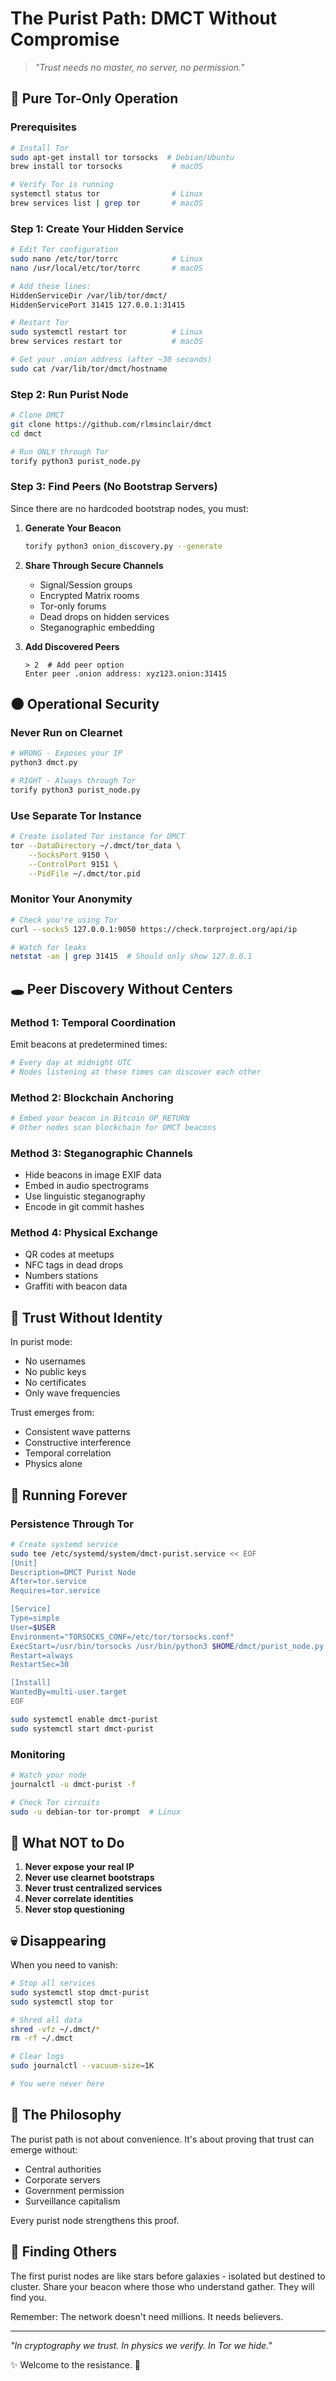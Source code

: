 # The Purist Path: DMCT Without Compromise

> *"Trust needs no master, no server, no permission."*

## 🧅 Pure Tor-Only Operation

### Prerequisites
```bash
# Install Tor
sudo apt-get install tor torsocks  # Debian/Ubuntu
brew install tor torsocks           # macOS

# Verify Tor is running
systemctl status tor                # Linux
brew services list | grep tor       # macOS
```

### Step 1: Create Your Hidden Service

```bash
# Edit Tor configuration
sudo nano /etc/tor/torrc            # Linux
nano /usr/local/etc/tor/torrc       # macOS

# Add these lines:
HiddenServiceDir /var/lib/tor/dmct/
HiddenServicePort 31415 127.0.0.1:31415

# Restart Tor
sudo systemctl restart tor          # Linux  
brew services restart tor           # macOS

# Get your .onion address (after ~30 seconds)
sudo cat /var/lib/tor/dmct/hostname
```

### Step 2: Run Purist Node

```bash
# Clone DMCT
git clone https://github.com/rlmsinclair/dmct
cd dmct

# Run ONLY through Tor
torify python3 purist_node.py
```

### Step 3: Find Peers (No Bootstrap Servers)

Since there are no hardcoded bootstrap nodes, you must:

1. **Generate Your Beacon**
   ```bash
   torify python3 onion_discovery.py --generate
   ```

2. **Share Through Secure Channels**
   - Signal/Session groups
   - Encrypted Matrix rooms  
   - Tor-only forums
   - Dead drops on hidden services
   - Steganographic embedding

3. **Add Discovered Peers**
   ```
   > 2  # Add peer option
   Enter peer .onion address: xyz123.onion:31415
   ```

## 🌑 Operational Security

### Never Run on Clearnet
```bash
# WRONG - Exposes your IP
python3 dmct.py

# RIGHT - Always through Tor
torify python3 purist_node.py
```

### Use Separate Tor Instance
```bash
# Create isolated Tor instance for DMCT
tor --DataDirectory ~/.dmct/tor_data \
    --SocksPort 9150 \
    --ControlPort 9151 \
    --PidFile ~/.dmct/tor.pid
```

### Monitor Your Anonymity
```bash
# Check you're using Tor
curl --socks5 127.0.0.1:9050 https://check.torproject.org/api/ip

# Watch for leaks
netstat -an | grep 31415  # Should only show 127.0.0.1
```

## 🕳️ Peer Discovery Without Centers

### Method 1: Temporal Coordination
Emit beacons at predetermined times:
```python
# Every day at midnight UTC
# Nodes listening at these times can discover each other
```

### Method 2: Blockchain Anchoring
```bash
# Embed your beacon in Bitcoin OP_RETURN
# Other nodes scan blockchain for DMCT beacons
```

### Method 3: Steganographic Channels
- Hide beacons in image EXIF data
- Embed in audio spectrograms  
- Use linguistic steganography
- Encode in git commit hashes

### Method 4: Physical Exchange
- QR codes at meetups
- NFC tags in dead drops
- Numbers stations
- Graffiti with beacon data

## 🔐 Trust Without Identity

In purist mode:
- No usernames
- No public keys  
- No certificates
- Only wave frequencies

Trust emerges from:
- Consistent wave patterns
- Constructive interference
- Temporal correlation
- Physics alone

## 🌊 Running Forever

### Persistence Through Tor
```bash
# Create systemd service
sudo tee /etc/systemd/system/dmct-purist.service << EOF
[Unit]
Description=DMCT Purist Node
After=tor.service
Requires=tor.service

[Service]
Type=simple
User=$USER
Environment="TORSOCKS_CONF=/etc/tor/torsocks.conf"
ExecStart=/usr/bin/torsocks /usr/bin/python3 $HOME/dmct/purist_node.py
Restart=always
RestartSec=30

[Install]
WantedBy=multi-user.target
EOF

sudo systemctl enable dmct-purist
sudo systemctl start dmct-purist
```

### Monitoring
```bash
# Watch your node
journalctl -u dmct-purist -f

# Check Tor circuits
sudo -u debian-tor tor-prompt  # Linux
```

## 🚫 What NOT to Do

1. **Never expose your real IP**
2. **Never use clearnet bootstraps**
3. **Never trust centralized services**
4. **Never correlate identities**
5. **Never stop questioning**

## 💀 Disappearing

When you need to vanish:
```bash
# Stop all services
sudo systemctl stop dmct-purist
sudo systemctl stop tor

# Shred all data
shred -vfz ~/.dmct/*
rm -rf ~/.dmct

# Clear logs
sudo journalctl --vacuum-size=1K

# You were never here
```

## 🌌 The Philosophy

The purist path is not about convenience. It's about proving that trust can emerge without:
- Central authorities
- Corporate servers  
- Government permission
- Surveillance capitalism

Every purist node strengthens this proof.

## 🔮 Finding Others

The first purist nodes are like stars before galaxies - isolated but destined to cluster. Share your beacon where those who understand gather. They will find you.

Remember: The network doesn't need millions. It needs believers.

---

*"In cryptography we trust. In physics we verify. In Tor we hide."*

✨ Welcome to the resistance. 🧅
